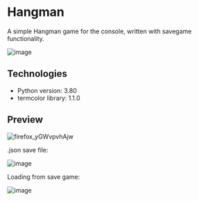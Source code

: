 # Hangman
A simple Hangman game for the console, written with savegame functionality.

![image](https://user-images.githubusercontent.com/96004796/156297010-2bd555d3-6ecd-4090-a031-0de8fb8a65fc.png)

## Technologies
* Python version: 3.80
* termcolor library: 1.1.0

## Preview

![firefox_yGWvpvhAjw](https://user-images.githubusercontent.com/96004796/156301675-fdbb4429-780c-4c50-ad40-bf2d6a8e20f1.gif)

.json save file:

![image](https://user-images.githubusercontent.com/96004796/156297830-d0d57112-78e4-4291-9ba4-acd64b664c7c.png)

Loading from save game:

![image](https://user-images.githubusercontent.com/96004796/156297943-f7b2d503-e79e-4be6-b0d1-c7af522fdac6.png)
